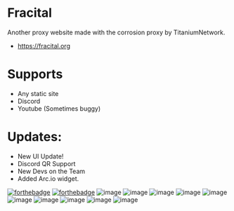 # Fracital
Another proxy website made with the corrosion proxy by TitaniumNetwork.
- https://fracital.org

# Supports
- Any static site
- Discord
- Youtube (Sometimes buggy)

# Updates:
- New UI Update!
- Discord QR Support
- New Devs on the Team
- Added Arc.io widget.

[![forthebadge](https://forthebadge.com/images/badges/built-with-love.svg)](https://forthebadge.com)
[![forthebadge](https://forthebadge.com/images/badges/uses-html.svg)](https://forthebadge.com)
![image](https://i.imgur.com/Oe2IWhK.png)
![image](https://i.imgur.com/rZpmikX.png)
![image](https://user-images.githubusercontent.com/49733954/139800771-4d182448-20b5-4117-854f-6ab3e96527e0.png)
![image](https://user-images.githubusercontent.com/66753442/140262466-9eb17f2e-c988-4402-ab34-a20551e7a3f4.png)
![image](https://user-images.githubusercontent.com/66753442/140262585-42520a00-5438-4fcd-a13d-c4b20d51ec4d.png)
![image](https://user-images.githubusercontent.com/66753442/136898784-6b0069a3-109e-4e56-8890-56c151c64ac2.png)
![image](https://user-images.githubusercontent.com/66753442/136898554-c626b87f-1dec-48d0-acb0-e0177cbc8c18.png)
![image](https://user-images.githubusercontent.com/66753442/136901484-bdf04451-758e-45f7-bbed-4ca61c5f61b5.png)
![image](https://user-images.githubusercontent.com/66753442/136898666-10010a75-5f32-4a8a-ac74-494ecf54e23c.png)
![image](https://user-images.githubusercontent.com/66753442/136898767-b04deb53-4670-4a41-8f29-4e75325e8d70.png)
